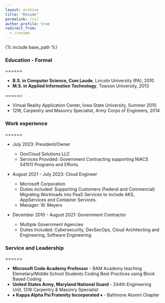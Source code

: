 ```yaml
---
layout: archive
title: "Resume"
permalink: /cv/
author_profile: true
redirect_from:
  - /resume
---
```


{% include base_path %}

### Education - Formal
======
* **B.S. in Computer Science, Cum Laude**, Lincoln University (PA), 2010
* **M.S. in Applied Information Technology**, Towson University, 2013

======
* Virtual Reality Application Center, Iowa State University, Summer 2010
* 12W, Carpentry and Masonry Specialist, Army Corps of Engineers, 2014

### Work experience
======
* July 2023: President/Owner
  * GovCloud Solutions LLC
  * Services Provided: Government Contracting supporting NIACS 541511 Programs and Efforts. 

* August 2021 - July 2023: Cloud Engineer
  * Microsoft Corporation
  * Duties included: Supporting Customers (Federal and Commercial) Migrating Workloads into PaaS Services to include AKS, AppServices and Container Services.
  * Manager: W. Meyers

* December 2010 - August 2021: Government Contractor
  * Multiple Government Agencies
  * Duties Included: Cybersecurity, DevSecOps, Cloud Architecting and Engineering, Software Engineering

  
<!-- ### Skills
======
* DevSecOps in Defense and Airgapped Environments
* Kubernetes
  * Configuration of Managed Clusters
  * Ingress and Egress
  * Networking Interfaces
  * Security w/ KeyVaults
  * Application and API Deployment - API Gateway
* Cybersecurity and Risk Management Framework -->


### Service and Leadership
======
* **Microsoft Code Academy Professor** - BAM Academy teaching Elemetary/Middle School Students Coding Best Practices using Block Based Coding
* **United States Army, Maryland National Guard** - 244th Engineering Unit, 12W Carpentry & Masonry Specialist
* ♦️ **Kappa Alpha Psi Fratenity Incorporated ♦️** -  Baltimore Alumni Chapter 

<!-- Publications
======
  <ul>{% for post in site.publications %}
    {% include archive-single-cv.html %}
  {% endfor %}</ul> -->

  
<!-- ### Talks
======
  <ul>{% for post in site.talks %}
    {% include archive-single-talk-cv.html %}
  {% endfor %}</ul> -->
  
  

